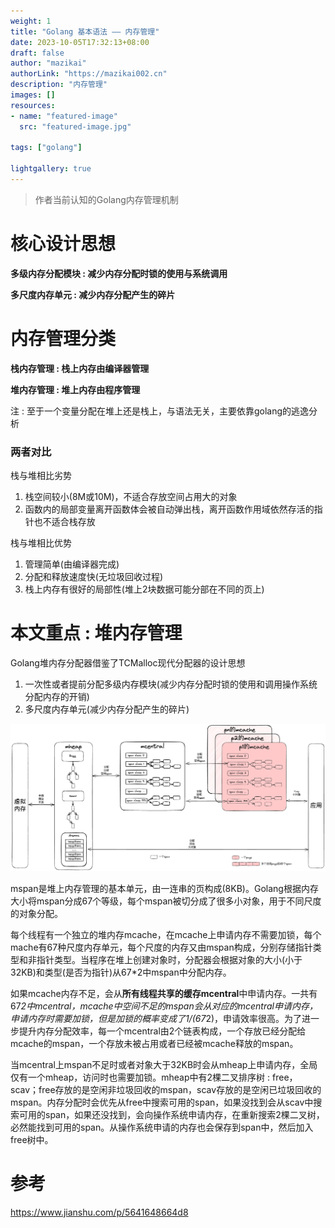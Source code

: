 ```yaml
---
weight: 1
title: "Golang 基本语法 —— 内存管理"
date: 2023-10-05T17:32:13+08:00
draft: false
author: "mazikai"
authorLink: "https://mazikai002.cn"
description: "内存管理"
images: []
resources:
- name: "featured-image"
  src: "featured-image.jpg"

tags: ["golang"]

lightgallery: true
---
```


>作者当前认知的Golang内存管理机制</br>

<!--more-->

# 核心设计思想

**多级内存分配模块 : 减少内存分配时锁的使用与系统调用**

**多尺度内存单元 : 减少内存分配产生的碎片**

# 内存管理分类

**栈内存管理 : 栈上内存由编译器管理**

**堆内存管理 : 堆上内存由程序管理**

注 : 至于一个变量分配在堆上还是栈上，与语法无关，主要依靠golang的逃逸分析

### 两者对比

栈与堆相比劣势

1. 栈空间较小(8M或10M)，不适合存放空间占用大的对象
2. 函数内的局部变量离开函数体会被自动弹出栈，离开函数作用域依然存活的指针也不适合栈存放

栈与堆相比优势

1. 管理简单(由编译器完成)
2. 分配和释放速度快(无垃圾回收过程)
3. 栈上内存有很好的局部性(堆上2块数据可能分部在不同的页上)

# 本文重点 : 堆内存管理

Golang堆内存分配器借鉴了TCMalloc现代分配器的设计思想 

1. 一次性或者提前分配多级内存模块(减少内存分配时锁的使用和调用操作系统分配内存的开销)
2. 多尺度内存单元(减少内存分配产生的碎片)

![Go内存管理](go内存管理.png)

mspan是堆上内存管理的基本单元，由一连串的页构成(8KB)。Golang根据内存大小将mspan分成67个等级，每个mspan被切分成了很多小对象，用于不同尺度的对象分配。

每个线程有一个独立的堆内存mcache，在mcache上申请内存不需要加锁，每个mache有67种尺度内存单元，每个尺度的内存又由mspan构成，分别存储指针类型和非指针类型。当程序在堆上创建对象时，分配器会根据对象的大小(小于32KB)和类型(是否为指针)从67*2中mspan中分配内存。

如果mcache内存不足，会从**所有线程共享的缓存mcentral**中申请内存。一共有67*2中mcentral，mcache中空间不足的mspan会从对应的mcentral申请内存，申请内存时需要加锁，但是加锁的概率变成了1/(67*2)，申请效率很高。为了进一步提升内存分配效率，每一个mcentral由2个链表构成，一个存放已经分配给mcache的mspan，一个存放未被占用或者已经被mcache释放的mspan。

当mcentral上mspan不足时或者对象大于32KB时会从mheap上申请内存，全局仅有一个mheap，访问时也需要加锁。mheap中有2棵二叉排序树 : free，scav；free存放的是空闲非垃圾回收的mspan，scav存放的是空闲已垃圾回收的mspan。内存分配时会优先从free中搜索可用的span，如果没找到会从scav中搜索可用的span，如果还没找到，会向操作系统申请内存，在重新搜索2棵二叉树，必然能找到可用的span。从操作系统申请的内存也会保存到span中，然后加入free树中。

# 参考
https://www.jianshu.com/p/5641648664d8